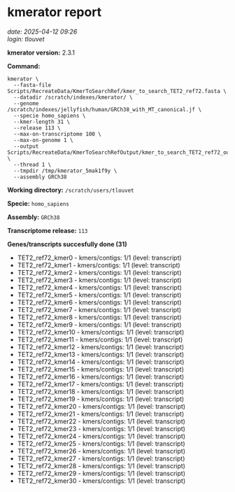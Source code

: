 # kmerator report
*date: 2025-04-12 09:26*  
*login: tlouvet*

**kmerator version:** 2.3.1

**Command:**

```
kmerator \
  --fasta-file Scripts/RecreateData/KmerToSearchRef/kmer_to_search_TET2_ref72.fasta \
  --datadir /scratch/indexes/kmerator/ \
  --genome /scratch/indexes/jellyfish/human/GRCh38_with_MT_canonical.jf \
  --specie homo_sapiens \
  --kmer-length 31 \
  --release 113 \
  --max-on-transcriptome 100 \
  --max-on-genome 1 \
  --output Scripts/RecreateData/KmerToSearchRefOutput/kmer_to_search_TET2_ref72_output \
  --thread 1 \
  --tmpdir /tmp/kmerator_5mak1f9y \
  --assembly GRCh38
```

**Working directory:** `/scratch/users/tlouvet`

**Specie:** `homo_sapiens`

**Assembly:** `GRCh38`

**Transcriptome release:** `113`

**Genes/transcripts succesfully done (31)**

- TET2_ref72_kmer0 - kmers/contigs: 1/1 (level: transcript)
- TET2_ref72_kmer1 - kmers/contigs: 1/1 (level: transcript)
- TET2_ref72_kmer2 - kmers/contigs: 1/1 (level: transcript)
- TET2_ref72_kmer3 - kmers/contigs: 1/1 (level: transcript)
- TET2_ref72_kmer4 - kmers/contigs: 1/1 (level: transcript)
- TET2_ref72_kmer5 - kmers/contigs: 1/1 (level: transcript)
- TET2_ref72_kmer6 - kmers/contigs: 1/1 (level: transcript)
- TET2_ref72_kmer7 - kmers/contigs: 1/1 (level: transcript)
- TET2_ref72_kmer8 - kmers/contigs: 1/1 (level: transcript)
- TET2_ref72_kmer9 - kmers/contigs: 1/1 (level: transcript)
- TET2_ref72_kmer10 - kmers/contigs: 1/1 (level: transcript)
- TET2_ref72_kmer11 - kmers/contigs: 1/1 (level: transcript)
- TET2_ref72_kmer12 - kmers/contigs: 1/1 (level: transcript)
- TET2_ref72_kmer13 - kmers/contigs: 1/1 (level: transcript)
- TET2_ref72_kmer14 - kmers/contigs: 1/1 (level: transcript)
- TET2_ref72_kmer15 - kmers/contigs: 1/1 (level: transcript)
- TET2_ref72_kmer16 - kmers/contigs: 1/1 (level: transcript)
- TET2_ref72_kmer17 - kmers/contigs: 1/1 (level: transcript)
- TET2_ref72_kmer18 - kmers/contigs: 1/1 (level: transcript)
- TET2_ref72_kmer19 - kmers/contigs: 1/1 (level: transcript)
- TET2_ref72_kmer20 - kmers/contigs: 1/1 (level: transcript)
- TET2_ref72_kmer21 - kmers/contigs: 1/1 (level: transcript)
- TET2_ref72_kmer22 - kmers/contigs: 1/1 (level: transcript)
- TET2_ref72_kmer23 - kmers/contigs: 1/1 (level: transcript)
- TET2_ref72_kmer24 - kmers/contigs: 1/1 (level: transcript)
- TET2_ref72_kmer25 - kmers/contigs: 1/1 (level: transcript)
- TET2_ref72_kmer26 - kmers/contigs: 1/1 (level: transcript)
- TET2_ref72_kmer27 - kmers/contigs: 1/1 (level: transcript)
- TET2_ref72_kmer28 - kmers/contigs: 1/1 (level: transcript)
- TET2_ref72_kmer29 - kmers/contigs: 1/1 (level: transcript)
- TET2_ref72_kmer30 - kmers/contigs: 1/1 (level: transcript)
